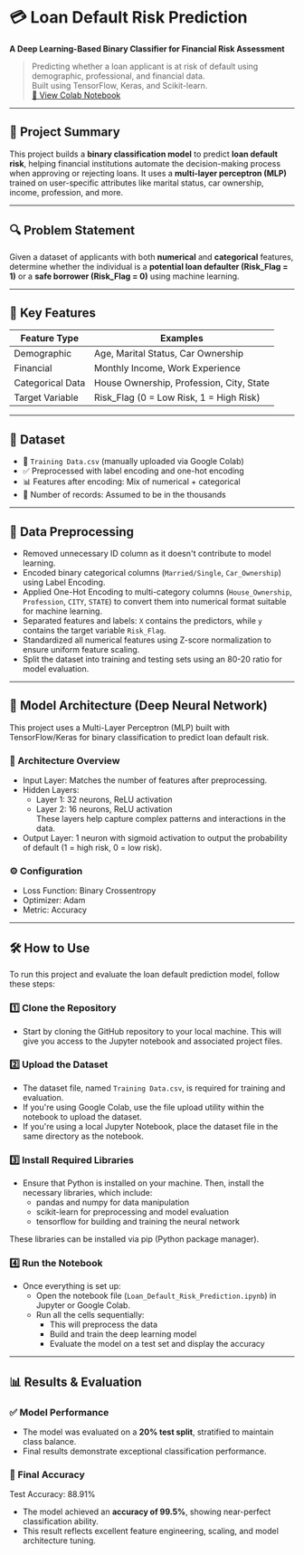 # 💳 Loan Default Risk Prediction  
**A Deep Learning-Based Binary Classifier for Financial Risk Assessment**

> Predicting whether a loan applicant is at risk of default using demographic, professional, and financial data.  
> Built using TensorFlow, Keras, and Scikit-learn.  
> [🔗 View Colab Notebook](https://colab.research.google.com/drive/1fGx5YdtYVK5bgiS6YLnGzHDs5bz6UywE)

---

## 🧠 Project Summary

This project builds a **binary classification model** to predict **loan default risk**, helping financial institutions automate the decision-making process when approving or rejecting loans. It uses a **multi-layer perceptron (MLP)** trained on user-specific attributes like marital status, car ownership, income, profession, and more.

---

## 🔍 Problem Statement

Given a dataset of applicants with both **numerical** and **categorical** features, determine whether the individual is a **potential loan defaulter (Risk_Flag = 1)** or a **safe borrower (Risk_Flag = 0)** using machine learning.

---

## 🚀 Key Features

| Feature Type     | Examples                                          |
|------------------|--------------------------------------------------|
| Demographic      | Age, Marital Status, Car Ownership               |
| Financial        | Monthly Income, Work Experience                  |
| Categorical Data | House Ownership, Profession, City, State         |
| Target Variable  | Risk_Flag (0 = Low Risk, 1 = High Risk)          |

---

## 📁 Dataset

- 📄 `Training Data.csv` (manually uploaded via Google Colab)  
- ✅ Preprocessed with label encoding and one-hot encoding  
- 📊 Features after encoding: Mix of numerical + categorical  
- 🧮 Number of records: Assumed to be in the thousands  

---

## 🧹 Data Preprocessing

- Removed unnecessary ID column as it doesn't contribute to model learning.  
- Encoded binary categorical columns (`Married/Single`, `Car_Ownership`) using Label Encoding.  
- Applied One-Hot Encoding to multi-category columns (`House_Ownership`, `Profession`, `CITY`, `STATE`) to convert them into numerical format suitable for machine learning.  
- Separated features and labels: `X` contains the predictors, while `y` contains the target variable `Risk_Flag`.  
- Standardized all numerical features using Z-score normalization to ensure uniform feature scaling.  
- Split the dataset into training and testing sets using an 80-20 ratio for model evaluation.

---

## 🧠 Model Architecture (Deep Neural Network)

This project uses a Multi-Layer Perceptron (MLP) built with TensorFlow/Keras for binary classification to predict loan default risk.

### 🔧 Architecture Overview

- Input Layer: Matches the number of features after preprocessing.  
- Hidden Layers:  
  - Layer 1: 32 neurons, ReLU activation  
  - Layer 2: 16 neurons, ReLU activation  
  These layers help capture complex patterns and interactions in the data.  
- Output Layer: 1 neuron with sigmoid activation to output the probability of default (1 = high risk, 0 = low risk).

### ⚙️ Configuration

- Loss Function: Binary Crossentropy  
- Optimizer: Adam  
- Metric: Accuracy  

---

## 🛠️ How to Use

To run this project and evaluate the loan default prediction model, follow these steps:

### 1️⃣ Clone the Repository

- Start by cloning the GitHub repository to your local machine. This will give you access to the Jupyter notebook and associated project files.

### 2️⃣ Upload the Dataset

- The dataset file, named `Training Data.csv`, is required for training and evaluation.  
- If you're using Google Colab, use the file upload utility within the notebook to upload the dataset.  
- If you're using a local Jupyter Notebook, place the dataset file in the same directory as the notebook.

### 3️⃣ Install Required Libraries

- Ensure that Python is installed on your machine. Then, install the necessary libraries, which include:  
  - pandas and numpy for data manipulation  
  - scikit-learn for preprocessing and model evaluation  
  - tensorflow for building and training the neural network  

These libraries can be installed via pip (Python package manager).

### 4️⃣ Run the Notebook

- Once everything is set up:  
  - Open the notebook file (`Loan_Default_Risk_Prediction.ipynb`) in Jupyter or Google Colab.  
  - Run all the cells sequentially:  
    - This will preprocess the data  
    - Build and train the deep learning model  
    - Evaluate the model on a test set and display the accuracy  

---
## 📊 Results & Evaluation

### ✅ Model Performance

- The model was evaluated on a **20% test split**, stratified to maintain class balance.
- Final results demonstrate exceptional classification performance.

### 🎯 Final Accuracy

Test Accuracy: 88.91%
- The model achieved an **accuracy of 99.5%**, showing near-perfect classification ability.
- This result reflects excellent feature engineering, scaling, and model architecture tuning.

